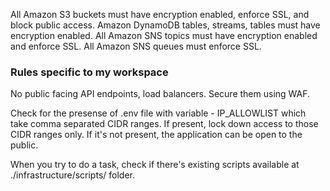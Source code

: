 All Amazon S3 buckets must have encryption enabled, enforce SSL, and block public access.
Amazon DynamoDB tables, streams, tables must have encryption enabled. 
All Amazon SNS topics must have encryption enabled and enforce SSL. 
All Amazon SNS queues must enforce SSL.

### Rules specific to my workspace

No public facing API endpoints, load balancers.  Secure them using WAF.

Check for the presense of .env file with variable - IP_ALLOWLIST which take comma separated CIDR ranges.  If present, lock down access to those CIDR ranges only.  If it's not present, the application can be open to the public. 

When you try to do a task, check if there's existing scripts available at ./infrastructure/scripts/ folder. 
